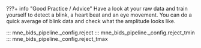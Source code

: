 ???+ info "Good Practice / Advice"
    Have a look at your raw data and train yourself to detect a blink, a heart
    beat and an eye movement.
    You can do a quick average of blink data and check what the amplitude looks
    like.

::: mne_bids_pipeline._config.reject
::: mne_bids_pipeline._config.reject_tmin
::: mne_bids_pipeline._config.reject_tmax
